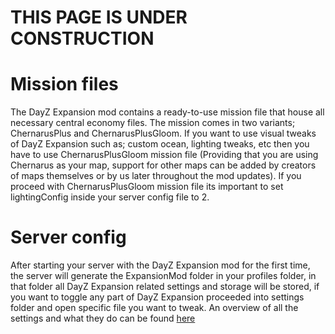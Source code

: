 
# THIS PAGE IS UNDER CONSTRUCTION


# Mission files

The DayZ Expansion mod contains a ready-to-use mission file that house all necessary central economy files. The mission comes in two variants; ChernarusPlus and ChernarusPlusGloom. If you want to use visual tweaks of DayZ Expansion such as; custom ocean, lighting tweaks, etc then you have to use ChernarusPlusGloom mission file (Providing that you are using Chernarus as your map, support for other maps can be added by creators of maps themselves or by us later throughout the mod updates). If you proceed with ChernarusPlusGloom mission file its important to set lightingConfig inside your server config file to 2.

# Server config

After starting your server with the DayZ Expansion mod for the first time, the server will generate the ExpansionMod folder in your profiles folder, in that folder all DayZ Expansion related settings and storage will be stored, if you want to toggle any part of DayZ Expansion proceeded into settings folder and open specific file you want to tweak. An overview of all the settings and what they do can be found [here](https://github.com/salutesh/DayZ-Expansion-Scripts/wiki/Server-settings)

